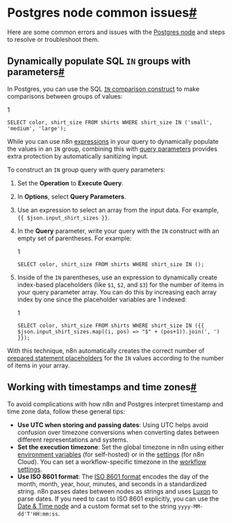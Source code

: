 [](https://github.com/n8n-io/n8n-docs/edit/main/docs/integrations/builtin/app-nodes/n8n-nodes-base.postgres/common-issues.md "Edit this page")

# Postgres node common issues[#](#postgres-node-common-issues "Permanent link")

Here are some common errors and issues with the [Postgres node](../) and steps to resolve or troubleshoot them.

## Dynamically populate SQL `IN` groups with parameters[#](#dynamically-populate-sql-in-groups-with-parameters "Permanent link")

In Postgres, you can use the SQL [`IN` comparison construct](https://www.postgresql.org/docs/current/functions-comparisons.html#FUNCTIONS-COMPARISONS-IN-SCALAR) to make comparisons between groups of values:

1

`SELECT color, shirt_size FROM shirts WHERE shirt_size IN ('small', 'medium', 'large');`

While you can use n8n [expressions](../../../../../code/expressions/) in your query to dynamically populate the values in an `IN` group, combining this with [query parameters](../#use-query-parameters) provides extra protection by automatically sanitizing input.

To construct an `IN` group query with query parameters:

1.  Set the **Operation** to **Execute Query**.
2.  In **Options**, select **Query Parameters**.
3.  Use an expression to select an array from the input data. For example, `{{ $json.input_shirt_sizes }}`.
4.  In the **Query** parameter, write your query with the `IN` construct with an empty set of parentheses. For example:
    
    1
    
    `SELECT color, shirt_size FROM shirts WHERE shirt_size IN ();`
    
5.  Inside of the `IN` parentheses, use an expression to dynamically create index-based placeholders (like `$1`, `$2`, and `$3`) for the number of items in your query parameter array. You can do this by increasing each array index by one since the placeholder variables are 1 indexed:
    
    1
    
    `SELECT color, shirt_size FROM shirts WHERE shirt_size IN ({{ $json.input_shirt_sizes.map((i, pos) => "$" + (pos+1)).join(', ') }});`
    

With this technique, n8n automatically creates the correct number of [prepared statement placeholders](https://www.postgresql.org/docs/current/sql-prepare.html) for the `IN` values according to the number of items in your array.

## Working with timestamps and time zones[#](#working-with-timestamps-and-time-zones "Permanent link")

To avoid complications with how n8n and Postgres interpret timestamp and time zone data, follow these general tips:

*   **Use UTC when storing and passing dates**: Using UTC helps avoid confusion over timezone conversions when converting dates between different representations and systems.
*   **Set the execution timezone**: Set the global timezone in n8n using either [environment variables](../../../../../hosting/configuration/configuration-examples/time-zone/) (for self-hosted) or in the [settings](../../../../../manage-cloud/set-cloud-timezone/) (for n8n Cloud). You can set a workflow-specific timezone in the [workflow settings](../../../../../workflows/settings/).
*   **Use ISO 8601 format**: The [ISO 8601 format](https://en.wikipedia.org/wiki/ISO_8601) encodes the day of the month, month, year, hour, minutes, and seconds in a standardized string. n8n passes dates between nodes as strings and uses [Luxon](../../../../../code/cookbook/luxon/) to parse dates. If you need to cast to ISO 8601 explicitly, you can use the [Date & Time node](../../../core-nodes/n8n-nodes-base.datetime/) and a custom format set to the string `yyyy-MM-dd'T'HH:mm:ss`.